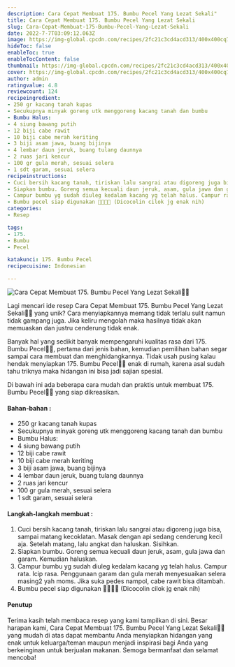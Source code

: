```yaml
---
description: Cara Cepat Membuat 175. Bumbu Pecel Yang Lezat Sekali"
title: Cara Cepat Membuat 175. Bumbu Pecel Yang Lezat Sekali
slug: Cara-Cepat-Membuat-175-Bumbu-Pecel-Yang-Lezat-Sekali
date: 2022-7-7T03:09:12.063Z
image: https://img-global.cpcdn.com/recipes/2fc21c3cd4acd313/400x400cq70/photo.jpg
hideToc: false
enableToc: true
enableTocContent: false
thumbnail: https://img-global.cpcdn.com/recipes/2fc21c3cd4acd313/400x400cq70/photo.jpg
cover: https://img-global.cpcdn.com/recipes/2fc21c3cd4acd313/400x400cq70/photo.jpg
author: admin
ratingvalue: 4.8
reviewcount: 124
recipeingredient:
- 250 gr kacang tanah kupas
- Secukupnya minyak goreng utk menggoreng kacang tanah dan bumbu
- Bumbu Halus:
- 4 siung bawang putih
- 12 biji cabe rawit
- 10 biji cabe merah keriting
- 3 biji asam jawa, buang bijinya
- 4 lembar daun jeruk, buang tulang daunnya
- 2 ruas jari kencur
- 100 gr gula merah, sesuai selera
- 1 sdt garam, sesuai selera
recipeinstructions:
- Cuci bersih kacang tanah, tiriskan lalu sangrai atau digoreng juga bisa, sampai matang kecoklatan. Masak dengan api sedang cenderung kecil aja. Setelah matang, lalu angkat dan haluskan. Sisihkan.
- Siapkan bumbu. Goreng semua kecuali daun jeruk, asam, gula jawa dan garam. Kemudian haluskan.
- Campur bumbu yg sudah diuleg kedalam kacang yg telah halus. Campur rata. Icip rasa. Penggunaan garam dan gula merah menyesuaikan selera masing2 yah moms. Jika suka pedes nampol, cabe rawit bisa ditambah.
- Bumbu pecel siap digunakan 🤩🤩👏👏 (Dicocolin cilok jg enak nih)
categories:
- Resep

tags:
- 175.
- Bumbu
- Pecel

katakunci: 175. Bumbu Pecel
recipecuisine: Indonesian

---
```


![Cara Cepat Membuat 175. Bumbu Pecel Yang Lezat Sekali👩‍🍳](https://img-global.cpcdn.com/recipes/2fc21c3cd4acd313/400x400cq70/photo.jpg)

Lagi mencari ide resep Cara Cepat Membuat 175. Bumbu Pecel Yang Lezat Sekali👩‍🍳 yang unik? Cara menyiapkannya memang tidak terlalu sulit namun tidak gampang juga. Jika keliru mengolah maka hasilnya tidak akan memuaskan dan justru cenderung tidak enak.

Banyak hal yang sedikit banyak mempengaruhi kualitas rasa dari 175. Bumbu Pecel👩‍🍳, pertama dari jenis bahan, kemudian pemilihan bahan segar sampai cara membuat dan menghidangkannya. Tidak usah pusing kalau hendak menyiapkan 175. Bumbu Pecel👩‍🍳 enak di rumah, karena asal sudah tahu triknya maka hidangan ini bisa jadi sajian spesial.

Di bawah ini ada beberapa cara mudah dan praktis untuk membuat 175. Bumbu Pecel👩‍🍳 yang siap dikreasikan.

<!--inarticleads1-->

#### Bahan-bahan :

- 250 gr kacang tanah kupas
- Secukupnya minyak goreng utk menggoreng kacang tanah dan bumbu
- Bumbu Halus:
- 4 siung bawang putih
- 12 biji cabe rawit
- 10 biji cabe merah keriting
- 3 biji asam jawa, buang bijinya
- 4 lembar daun jeruk, buang tulang daunnya
- 2 ruas jari kencur
- 100 gr gula merah, sesuai selera
- 1 sdt garam, sesuai selera

<!--inarticleads2-->

#### Langkah-langkah membuat :

1. Cuci bersih kacang tanah, tiriskan lalu sangrai atau digoreng juga bisa, sampai matang kecoklatan. Masak dengan api sedang cenderung kecil aja. Setelah matang, lalu angkat dan haluskan. Sisihkan.
1. Siapkan bumbu. Goreng semua kecuali daun jeruk, asam, gula jawa dan garam. Kemudian haluskan.
1. Campur bumbu yg sudah diuleg kedalam kacang yg telah halus. Campur rata. Icip rasa. Penggunaan garam dan gula merah menyesuaikan selera masing2 yah moms. Jika suka pedes nampol, cabe rawit bisa ditambah.
1. Bumbu pecel siap digunakan 🤩🤩👏👏 (Dicocolin cilok jg enak nih)

#### Penutup

Terima kasih telah membaca resep yang kami tampilkan di sini. Besar harapan kami, Cara Cepat Membuat 175. Bumbu Pecel Yang Lezat Sekali👩‍🍳 yang mudah di atas dapat membantu Anda menyiapkan hidangan yang enak untuk keluarga/teman maupun menjadi inspirasi bagi Anda yang berkeinginan untuk berjualan makanan. Semoga bermanfaat dan selamat mencoba!
